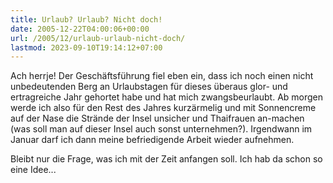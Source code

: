 ```yaml
---
title: Urlaub? Urlaub? Nicht doch!
date: 2005-12-22T04:00:06+00:00
url: /2005/12/urlaub-urlaub-nicht-doch/
lastmod: 2023-09-10T19:14:12+07:00
---
```

Ach herrje! Der Geschäftsführung fiel eben ein, dass ich noch einen nicht unbedeutenden Berg an Urlaubstagen für dieses überaus glor- und ertragreiche Jahr gehortet habe und hat mich zwangsbeurlaubt. Ab morgen werde ich also für den Rest des Jahres kurzärmelig und mit Sonnencreme auf der Nase die Strände der Insel unsicher und Thaifrauen an-machen (was soll man auf dieser Insel auch sonst unternehmen?). Irgendwann im Januar darf ich dann meine befriedigende Arbeit wieder aufnehmen.

Bleibt nur die Frage, was ich mit der Zeit anfangen soll. Ich hab da schon so eine Idee...
